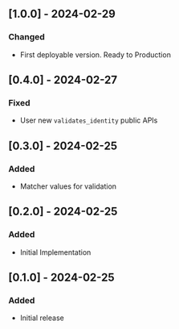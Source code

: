 ## [1.0.0] - 2024-02-29

### Changed

- First deployable version. Ready to Production

## [0.4.0] - 2024-02-27

### Fixed

- User new `validates_identity` public APIs

## [0.3.0] - 2024-02-25

### Added

- Matcher values for validation

## [0.2.0] - 2024-02-25

### Added

- Initial Implementation

## [0.1.0] - 2024-02-25

### Added

- Initial release

